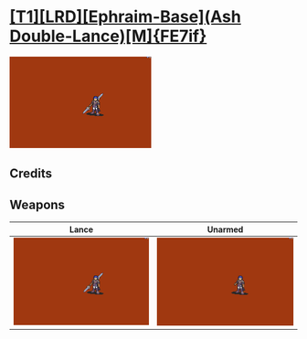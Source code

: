 # [\[T1\]\[LRD\]\[Ephraim-Base\]\(Ash Double-Lance\)\[M\]{FE7if}](./)

<img src="./2.%20Lance/Lance_000.png" alt="[T1][LRD][Ephraim-Base](Ash Double-Lance)[M]{FE7if} standing" />

## Credits



## Weapons


|Lance |Unarmed |
|  :---: | :---: |
| <img alt="Lance animation" src="./2.%20Lance/Lance.gif" /> | <img alt="Unarmed animation" src="./8.%20Unarmed/Unarmed.gif" /> |
